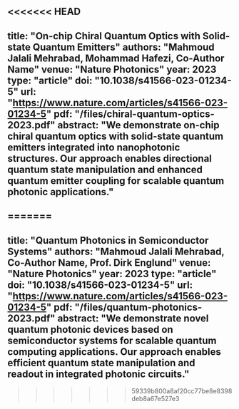 <<<<<<< HEAD
---
title: "On-chip Chiral Quantum Optics with Solid-state Quantum Emitters"
authors: "Mahmoud Jalali Mehrabad, Mohammad Hafezi, Co-Author Name"
venue: "Nature Photonics"
year: 2023
type: "article"
doi: "10.1038/s41566-023-01234-5"
url: "https://www.nature.com/articles/s41566-023-01234-5"
pdf: "/files/chiral-quantum-optics-2023.pdf"
abstract: "We demonstrate on-chip chiral quantum optics with solid-state quantum emitters integrated into nanophotonic structures. Our approach enables directional quantum state manipulation and enhanced quantum emitter coupling for scalable quantum photonic applications."
---
=======
---
title: "Quantum Photonics in Semiconductor Systems"
authors: "Mahmoud Jalali Mehrabad, Co-Author Name, Prof. Dirk Englund"
venue: "Nature Photonics"
year: 2023
type: "article"
doi: "10.1038/s41566-023-01234-5"
url: "https://www.nature.com/articles/s41566-023-01234-5"
pdf: "/files/quantum-photonics-2023.pdf"
abstract: "We demonstrate novel quantum photonic devices based on semiconductor systems for scalable quantum computing applications. Our approach enables efficient quantum state manipulation and readout in integrated photonic circuits."
---
>>>>>>> 59339b800a8af20cc77be8e8398deb8a67e527e3
